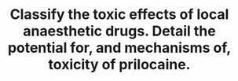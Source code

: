 ---
title: "Classify the toxic effects of local anaesthetic drugs. Detail the potential for, and mechanisms of, toxicity of prilocaine."
entityType: SAQ
exam: PEX
college: ANZCA
year: 2012
sitting: B
question: 8
passRate: 41
EC_extraCredit:
- "Using multiple examples helped candidates score well."
- "Candidates that could directly discuss mechanisms of toxicity on different organ systems scored well."
EC_errorsCommon:
- "A classification of local, systemic and other was often used."
- "Using an ester/amide classification was acceptable, but candidates then often struggled to give good examples when this template was used."
- "The potential for toxicity portion of the question was often poorly done."
- "While methaemoglobinaemia was often described well, simple discussion regarding dose, concentration, site of administration, use of additives and the effect of physiological and pathological states was often neglected."
- "Discussions of CC/CVS ratio seemed to sidetrack candidates from answering the individual components of the question."
- "Presenting pharmacokinetic data without outlining how this was related to toxicity was not required."
---